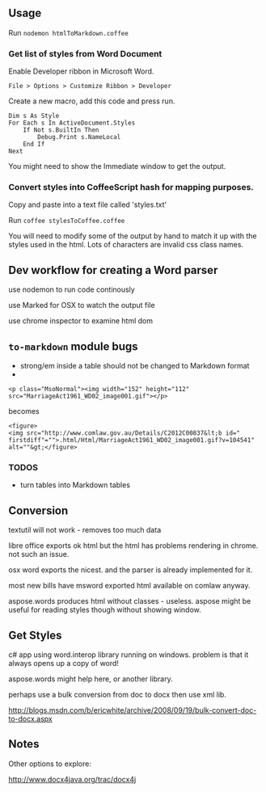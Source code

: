 ## Usage

Run `nodemon htmlToMarkdown.coffee`

### Get list of styles from Word Document

Enable Developer ribbon in Microsoft Word.

`File > Options > Customize Ribbon > Developer`

Create a new macro, add this code and press run.

```
Dim s As Style
For Each s In ActiveDocument.Styles
    If Not s.BuiltIn Then
        Debug.Print s.NameLocal
    End If
Next
```

You might need to show the Immediate window to get the output.

### Convert styles into CoffeeScript hash for mapping purposes.

Copy and paste into a text file called 'styles.txt'

Run `coffee stylesToCoffee.coffee`

You will need to modify some of the output by hand to match it up with the
styles used in the html. Lots of characters are invalid css class names.

## Dev workflow for creating a Word parser

use nodemon to run code continously

use Marked for OSX to watch the output file

use chrome inspector to examine html dom

## `to-markdown` module bugs

- strong/em inside a table should not be changed to Markdown format
-

    <p class="MsoNormal"><img width="152" height="112" src="MarriageAct1961_WD02_image001.gif"></p>

becomes

    <figure>
    <img src="http://www.comlaw.gov.au/Details/C2012C00837&lt;b id=" firstdiff"="">.html/Html/MarriageAct1961_WD02_image001.gif?v=104541" alt=""&gt;</figure>

### TODOS

- turn tables into Markdown tables

## Conversion

textutil will not work - removes too much data

libre office exports ok html but the html has problems rendering in chrome. not such an issue.

osx word exports the nicest. and the parser is already implemented for it.

most new bills have msword exported html available on comlaw anyway.

aspose.words produces html without classes - useless. aspose might be useful for reading styles though without showing window.

## Get Styles

c# app using word.interop library running on windows. problem is that it always opens up a copy of word!

aspose.words might help here, or another library.

perhaps use a bulk conversion from doc to docx then use xml lib.

http://blogs.msdn.com/b/ericwhite/archive/2008/09/19/bulk-convert-doc-to-docx.aspx

## Notes

Other options to explore:

http://www.docx4java.org/trac/docx4j
